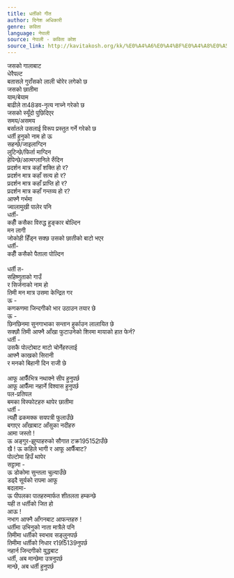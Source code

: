 ```yaml
---
title: धर्तीको गीत
author: दिनेश अधिकारी
genre: कविता
language: नेपाली
source: नेपाली - कविता कोश
source_link: http://kavitakosh.org/kk/%E0%A4%A6%E0%A4%BF%E0%A4%A8%E0%A5%87%E0%A4%B6_%E0%A4%85%E0%A4%A7%E0%A4%BF%E0%A4%95%E0%A4%BE%E0%A4%B0%E0%A5%80
---
```


जसको गालाबाट  
धेरैपल्ट  
बतासले गुराँसको लाली चोरेर लगेको छ  
जसको छातीमा  
याम/बेयाम  
बाढीले ता48डव-नृत्य नाच्ने गरेको छ  
जसको स्यूँदो पुछिदिएर  
समय/असमय  
बर्सातले उसलाई विरूप प्रस्तुत गर्ने गरेको छ  
धर्ती हुनुको नाम हो ऊ  
सहन्छे/जाइलाग्दिन  
लुटिन्छे/फिर्ता माग्दिन  
हेपिन्छे/आत्मग्लानिले रुँदिन  
प्रदर्शन मात्र कहाँ शक्ति हो र?  
प्रदर्शन मात्र कहाँ सत्य हो र?  
प्रदर्शन मात्र कहाँ प्राप्ति हो र?  
प्रदर्शन मात्र कहाँ गन्तव्य हो र?  
आफ्नै गर्भमा  
ज्वालामुखी पालेर पनि  
धर्ती-  
कहीँ कसैका विरुद्ध हुङ्कार बोल्दिन  
मन लागी  
जोकोही हिँड्न सक्छ उसको छातीको बाटो भएर  
धर्ती-  
कहीँ कसैको पैताला पोल्दिन  
   
धर्ती त-  
सहिष्णुताको गाउँ  
र सिर्जनाको नाम हो  
तिमी मन मात्र उसमा केन्द्रित गर  
ऊ -  
कणकणमा जिन्दगीको भार उठाउन तयार छे  
ऊ -  
छिनछिनमा सुनगाभाका सन्तान हुर्काउन लालायित छे  
सक्छौ तिमी आफ्नै आँखा फुटाउनेको शिरमा मायाको हात फेर्न?  
धर्ती -  
उसकै पोल्टोबाट माटो चोर्नेहरुलाई  
आफ्नै काखको सिरानी  
र मनको बिहानी दिन राजी छे  
   
आफू आफैँभित्र नथाक्ने सीप हुनुपर्छ  
आफू आफैँमा नहार्ने विश्वास हुनुपर्छ  
पल-प्रतिपल  
बमका विस्फोटहरु थापेर छातीमा  
धर्ती -  
त्यहीँ ढकमक्क सयपत्री फुलाउँछे  
बगाएर आँखाबाट आँसुका नदीहरु  
आमा जस्तो !  
ऊ अङ्गुर-झुप्पाहरुको सौगात टक्र195152ाउँछे  
खै ! ऊ कहिले भागी र आफू आफैँबाट?  
पोल्टोमा हिउँ थापेर  
सट्टामा -  
ऊ डोकोमा सुन्तला चुल्याउँछे  
डढ्दै सूर्यको रापमा आफू  
बदलामा-  
ऊ पीपलका पातहरुमार्फत शीतलता हम्कन्छे  
यही त धर्तीको जित हो  
आऊ !  
नभाग आफ्नै आँगनबाट आफन्तहरु !  
धर्तीमा उभिनुको नाता मात्रैले पनि  
तिमीमा धर्तीको स्वभाव सङ्लुनपर्छ  
तिमीमा धर्तीको निधार र195ि139नुपर्छ  
नहार्न जिन्दगीको युद्धबाट  
धर्ती, अब मान्छेमा उत्रनुपर्छ  
मान्छे, अब धर्ती हुनुपर्छ
